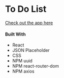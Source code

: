 # To Do List

[Check out the app here](https://rachaelwhitefield.github.io/ReactToDo/)

#### Built With
* React
* JSON Placeholder
* CSS
* NPM uuid
* NPM react-router-dom
* NPM axios
